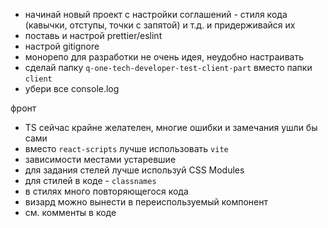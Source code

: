 - начинай новый проект с настройки соглашений - стиля кода (кавычки, отступы, точки с запятой) и т.д. и придерживайся их
- поставь и настрой prettier/eslint
- настрой gitignore
- монорепо для разработки не очень идея, неудобно настраивать
- сделай папку `q-one-tech-developer-test-client-part` вместо папки `client`
- убери все console.log

фронт
- TS сейчас крайне желателен, многие ошибки и замечания ушли бы сами
- вместо `react-scripts` лучше использовать `vite`
- зависимости местами устаревшие
- для задания стелей лучше используй CSS Modules
- для стилей в коде - `classnames`
- в стилях много повторяющегося кода
- визард можно вынести в переиспользуемый компонент
- см. комменты в коде
